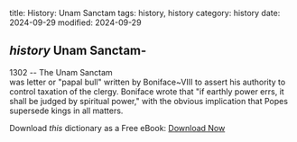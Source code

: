 title: History: Unam Sanctam
tags: history, history
category: history
date: 2024-09-29
modified: 2024-09-29

## _history_  Unam Sanctam-
  1302
 -- The   Unam Sanctam \
  was letter or "papal bull" written by Boniface~VIII to assert his
  authority to control taxation of the clergy.   Boniface wrote that
  "if earthly power errs, it shall be judged by spiritual power,"
  with the obvious implication that Popes supersede kings in all
  matters.



Download *this* dictionary as a Free eBook: [Download Now]({static}static/CairnsHistoryDictionary.pdf)

